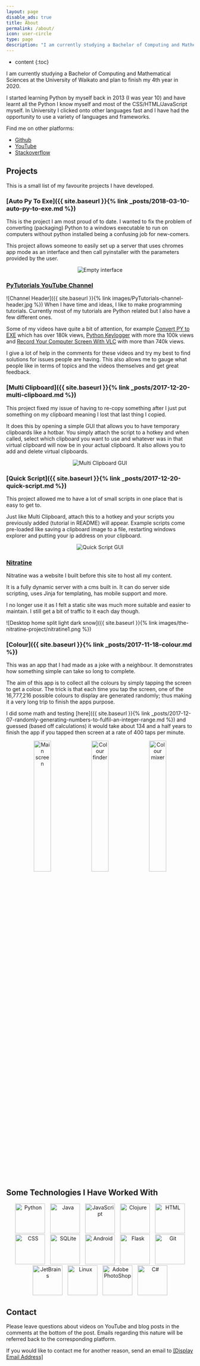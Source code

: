 ```yaml
---
layout: page
disable_ads: true
title: About
permalink: /about/
icon: user-circle
type: page
description: "I am currently studying a Bachelor of Computing and Mathematical Sciences at the University of Waikato and plan to finish my 4th year in 2020. I started learning Python by myself back in 2013 and have learnt all the Python I know myself and most of the CSS/HTML/JavaScript myself."
---
```


* content
{:toc}

I am currently studying a Bachelor of Computing and Mathematical Sciences at the University of Waikato and plan to finish my 4th year in 2020.

I started learning Python by myself back in 2013 (I was year 10) and have learnt all the Python I know myself and most of the CSS/HTML/JavaScript myself. In University I clicked onto other languages fast and I have had the opportunity to use a variety of languages and frameworks.

Find me on other platforms:
<ul>
    <li><a href="https://github.com/brentvollebregt"><i class="fa fa-github" aria-hidden="true"></i> Github</a></li>
    <li><a href="https://www.youtube.com/PyTutorialsOriginal"><i class="fa fa-youtube" aria-hidden="true"></i> YouTube</a></li>
    <li><a href="https://stackoverflow.com/users/3774244/brent-vollebregt"><i class="fa fa-stack-overflow" aria-hidden="true"></i> Stackoverflow</a></li>
</ul>

## Projects
This is a small list of my favourite projects I have developed.

### [Auto Py To Exe]({{ site.baseurl }}{% link _posts/2018-03-10-auto-py-to-exe.md %})
This is the project I am most proud of to date. I wanted to fix the problem of converting (packaging) Python to a windows executable to run on computers without python installed being a confusing job for new-comers.

This project allows someone to easily set up a server that uses chromes app mode as an interface and then call pyinstaller with the parameters provided by the user.

<div style="text-align: center">
	<img src="https://i.imgur.com/EuUlayC.png" alt="Empty interface"/>
</div>

### [PyTutorials YouTube Channel](https://www.youtube.com/PyTutorialsOriginal)
![Channel Header]({{ site.baseurl }}{% link images/PyTutorials-channel-header.jpg %})
When I have time and ideas, I like to make programming tutorials. Currently most of my tutorials are Python related but I also have a few different ones.

Some of my videos have quite a bit of attention, for example [Convert PY to EXE](https://youtu.be/lOIJIk_maO4) which has over 180k views, [Python Keylogger](https://youtu.be/x8GbWt56TlY) with more tha 100k views and [Record Your Computer Screen With VLC](https://youtu.be/H-6gxvBBEiw) with more than 740k views.

I give a lot of help in the comments for these videos and try my best to find solutions for issues people are having. This also allows me to gauge what people like in terms of topics and the videos themselves and get great feedback.

### [Multi Clipboard]({{ site.baseurl }}{% link _posts/2017-12-20-multi-clipboard.md %})
This project fixed my issue of having to re-copy something after I just put something on my clipboard meaning I lost that last thing I copied.

It does this by opening a simple GUI that allows you to have temporary clipboards like a hotbar. You simply attach the script to a hotkey and when called, select which clipboard you want to use and whatever was in that virtual clipboard will now be in your actual clipboard. It also allows you to add and delete virtual clipboards.

<div style="text-align: center">
	<img src="{{ site.baseurl }}{% link images/multi-clipboard/gui1.jpg %}" alt="Multi Clipboard GUI"/>
</div>

### [Quick Script]({{ site.baseurl }}{% link _posts/2017-12-20-quick-script.md %})
This project allowed me to have a lot of small scripts in one place that is easy to get to.

Just like Multi Clipboard, attach this to a hotkey and your scripts you previously added (tutorial in README) will appear. Example scripts come pre-loaded like saving a clipboard image to a file, restarting windows explorer and putting your ip address on your clipboard.

<div style="text-align: center">
	<img src="{{ site.baseurl }}{% link images/quick-script/gui1.png %}" alt="Quick Script GUI"/>
</div>

### [Nitratine](http://nitratine.pythonanywhere.com/)
Nitratine was a website I built before this site to host all my content.

It is a fully dynamic server with a cms built in. It can do server side scripting, uses Jinja for templating, has mobile support and more.

I no longer use it as I felt a static site was much more suitable and easier to maintain. I still get a bit of traffic to it each day though.

![Desktop home split light dark snow]({{ site.baseurl }}{% link images/the-nitratine-project/nitratine1.png %})

### [Colour]({{ site.baseurl }}{% link _posts/2017-11-18-colour.md %})
This was an app that I had made as a joke with a neighbour. It demonstrates how something simple can take so long to complete.

The aim of this app is to collect all the colours by simply tapping the screen to get a colour. The trick is that each time you tap the screen, one of the 16,777,216 possible colours to display are generated randomly; thus making it a very long trip to finish the apps purpose.

I did some math and testing [here]({{ site.baseurl }}{% link _posts/2017-12-07-randomly-generating-numbers-to-fulfil-an-integer-range.md %}) and guessed (based off calculations) it would take about 134 and a half years to finish the app if you tapped then screen at a rate of 400 taps per minute.

<div style="text-align: center">
	<img style="width: 30%; display: inline;" src="{{ site.baseurl }}{% link images/colour/tap-screen.png %}" alt="Main screen"/>
	<img style="width: 30%; display: inline;" src="{{ site.baseurl }}{% link images/colour/colour-viewer.png %}" alt="Colour finder"/>
	<img style="width: 30%; display: inline;" src="{{ site.baseurl }}{% link images/colour/colour-mixer.png %}" alt="Colour mixer"/>
</div>

## Some Technologies I Have Worked With
<div style="text-align: center">
    <!-- Python -->
    <img src="{{ site.baseurl }}/images/icons/python.svg" title="Python" alt="Python" style="width: 80px; margin: 0 5px; display: inline;">
    <!-- Java -->
    <img src="{{ site.baseurl }}/images/icons/java.svg" title="Java" alt="Java" style="width: 80px; margin: 0 5px; display: inline;">
    <!-- JavaScript -->
    <img src="{{ site.baseurl }}/images/icons/javascript.svg" title="JavaScript" alt="JavaScript" style="width: 80px; margin: 0 5px; display: inline;">
    <!-- Clojure -->
    <img src="{{ site.baseurl }}/images/icons/clojure.svg" title="Clojure" alt="Clojure" style="width: 80px; margin: 0 5px; display: inline;">
    <!-- HTML -->
    <img src="{{ site.baseurl }}/images/icons/html.svg" title="HTML" alt="HTML" style="width: 80px; margin: 0 5px; display: inline;">
    <!-- CSS -->
    <img src="{{ site.baseurl }}/images/icons/css.svg" title="CSS" alt="CSS" style="width: 80px; margin: 0 5px; display: inline;">
    <!-- SQLite -->
    <img src="{{ site.baseurl }}/images/icons/sqlite.svg" title="SQLite" alt="SQLite" style="width: 80px; margin: 0 5px; display: inline;">
    <!-- Android -->
    <img src="{{ site.baseurl }}/images/icons/android.svg" title="Android" alt="Android" style="width: 80px; margin: 0 5px; display: inline;">
    <!-- Flask -->
    <img src="{{ site.baseurl }}/images/icons/flask.svg" title="Flask" alt="Flask" style="width: 80px; margin: 0 5px; display: inline;">
    <!-- Git -->
    <img src="{{ site.baseurl }}/images/icons/git.svg" title="Git" alt="Git" style="width: 80px; margin: 0 5px; display: inline;">
    <!-- JetBrains -->
    <img src="{{ site.baseurl }}/images/icons/jetbrains.svg" title="JetBrains" alt="JetBrains" style="width: 80px; margin: 0 5px; display: inline;">
    <!-- Linux -->
    <img src="{{ site.baseurl }}/images/icons/linux.svg" title="Linux" alt="Linux" style="width: 80px; margin: 0 5px; display: inline;">
    <!-- PhotoShop -->
    <img src="{{ site.baseurl }}/images/icons/photoshop.svg" title="Adobe PhotoShop" alt="Adobe PhotoShop" style="width: 80px; margin: 0 5px; display: inline;">
    <!-- C# -->
    <img src="{{ site.baseurl }}/images/icons/csharp.svg" title="C#" alt="C#" style="width: 80px; margin: 0 5px; display: inline;">
</div>

## Contact
Please leave questions about videos on YouTube and blog posts in the comments at the bottom of the post. Emails regarding this nature will be referred back to the corresponding platform.

If you would like to contact me for another reason, send an email to <a id="email" href="javascript:displayEmail();">[Display Email Address]</a>

<script>
function displayEmail() {
    alert("Please leave questions about videos on YouTube and blog posts in the comments at the bottom of the post.");
    document.getElementById('email').innerHTML = "{{ site.email }}";
    document.getElementById('email').href = "mailto:{{ site.email }}";
}
</script>
